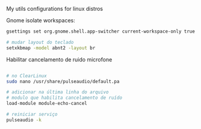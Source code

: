 My utils configurations for linux distros

Gnome isolate workspaces:
```bash
gsettings set org.gnome.shell.app-switcher current-workspace-only true
```

```bash
# mudar layout do teclado
setxkbmap -model abnt2 -layout br
```



Habilitar cancelamento de ruido microfone
```bash

# no ClearLinux
sudo nano /usr/share/pulseaudio/default.pa

# adicionar na última linha do arquivo
# modulo que habilita cancelamento de ruído
load-module module-echo-cancel

# reiniciar serviço
pulseaudio -k

```

